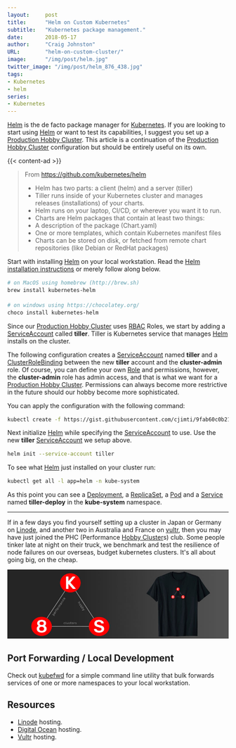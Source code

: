 ```yaml
---
layout:     post
title:      "Helm on Custom Kubernetes"
subtitle:   "Kubernetes package management."
date:       2018-05-17
author:     "Craig Johnston"
URL:        "helm-on-custom-cluster/"
image:      "/img/post/helm.jpg"
twitter_image: "/img/post/helm_876_438.jpg"
tags:
- Kubernetes
- helm
series:
- Kubernetes
---
```


[Helm] is the de facto package manager for [Kubernetes]. If you are looking to start using [Helm] or want to test its capabilities, I suggest you set up a [Production Hobby Cluster]. This article is a continuation of the [Production Hobby Cluster] configuration but should be entirely useful on its own.

{{< content-ad >}}

> From https://github.com/kubernetes/helm
> - Helm has two parts: a client (helm) and a server (tiller)
> - Tiller runs inside of your Kubernetes cluster and manages releases (installations) of your charts.
>  - Helm runs on your laptop, CI/CD, or wherever you want it to run.
>  - Charts are Helm packages that contain at least two things:
>  - A description of the package (Chart.yaml)
>  - One or more templates, which contain Kubernetes manifest files
>  - Charts can be stored on disk, or fetched from remote chart repositories (like Debian or RedHat packages)

Start with installing [Helm] on your local workstation. Read the [Helm installation instructions] or merely follow along below.

```bash
# on MacOS using homebrew (http://brew.sh)
brew install kubernetes-helm

# on windows using https://chocolatey.org/
choco install kubernetes-helm
```

Since our [Production Hobby Cluster] uses [RBAC] Roles, we start by adding a [ServiceAccount] called **tiller**. Tiller is Kubernetes service that manages [Helm] installs on the cluster.

The following configuration creates a [ServiceAccount] named **tiller** and a [ClusterRoleBinding] between the new **tiller** account and the **cluster-admin** role. Of course, you can define your own [Role] and permissions, however, the **cluster-admin** role has admin access, and that is what we want for a [Production Hobby Cluster]. Permissions can always become more restrictive in the future should our hobby become more sophisticated.

<script src="https://gist.github.com/cjimti/9fab60c0b21a97cbe15688f5e28d940f.js"></script>

You can apply the configuration with the following command:

```bash
kubectl create -f https://gist.githubusercontent.com/cjimti/9fab60c0b21a97cbe15688f5e28d940f/raw/29cbeff70bc528e5212ebc3f63e08fb5a24d5ecd/00-tiller-rbac.yml
```

Next initialize [Helm] while specifying the [ServiceAccount] to use. Use the new **tiller**  [ServiceAccount] we setup above.

```bash
helm init --service-account tiller
```

To see what [Helm] just installed on your cluster run:

```bash
kubectl get all -l app=helm -n kube-system
```

As this point you can see a [Deployment], a [ReplicaSet], a [Pod] and a [Service] named **tiller-deploy** in the **kube-system** namespace.


---

If in a few days you find yourself setting up a cluster in Japan or Germany on [Linode], and another two in Australia and France on [vultr], then you may have just joined the PHC (Performance [Hobby Cluster]s) club. Some people tinker late at night on their truck, we benchmark and test the resilience of node failures on our overseas, budget kubernetes clusters. It's all about going big, on the cheap.

[![k8s performance hobby clusters](https://github.com/cjimti/mk/raw/master/images/content/k8s-tshirt-banner.jpg)](https://amzn.to/2IOe8Yu)

## Port Forwarding / Local Development

Check out [kubefwd](https://github.com/txn2/kubefwd) for a simple command line utility that bulk forwards services of one or more namespaces to your local workstation.

## Resources

- [Linode] hosting.
- [Digital Ocean] hosting.
- [Vultr] hosting.

[ReplicaSet]: https://kubernetes.io/docs/concepts/workloads/controllers/replicaset/
[RBAC]: https://kubernetes.io/docs/admin/authorization/rbac/
[Helm installation instructions]: https://github.com/kubernetes/helm/blob/master/docs/install.md
[Helm]: https://helm.sh/
[ServiceAccount]: https://kubernetes.io/docs/admin/service-accounts-admin/
[Role]: https://kubernetes.io/docs/admin/authorization/rbac/#role-and-clusterrole
[ClusterRoleBinding]: https://kubernetes.io/docs/admin/authorization/rbac/#rolebinding-and-clusterrolebinding
[Service]: https://kubernetes.io/docs/concepts/services-networking/service/
[Pod]: https://kubernetes.io/docs/concepts/workloads/pods/pod/
[Deployment]: https://kubernetes.io/docs/concepts/workloads/controllers/deployment/
[Kubernetes]: https://kubernetes.io/
[Hobby Cluster]: /hobby-cluster/
[Production Hobby Cluster]: /hobby-cluster/
[Linode]: https://www.linode.com/?r=848a6b0b21dc8edd33124f05ec8f99207ccddfde
[Digital Ocean]: https://m.do.co/c/97b733e7eba4
[vultr]: https://www.vultr.com/?ref=7418713
